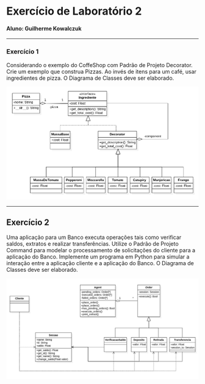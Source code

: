 # Exercício de Laboratório 2

#### Aluno: Guilherme Kowalczuk

---
### Exercício 1

Considerando o exemplo do CoffeShop com Padrão de Projeto Decorator. Crie um
exemplo que construa Pizzas. Ao invés de itens para um café, usar ingredientes de
pizza. O Diagrama de Classes deve ser elaborado.

![Diagrama de Classes para o Exercício 1](diagrama1.png)

---

## Exercício 2

Uma aplicação para um Banco executa operações tais como verificar saldos, extratos
e realizar transferências. Utilize o Padrão de Projeto Command para modelar o
processamento de solicitações do cliente para a aplicação do Banco. Implemente um
programa em Python para simular a interação entre a aplicação cliente e a aplicação
do Banco. O Diagrama de Classes deve ser elaborado.

![Diagrama de Classes para o Exercício 2](diagrama2.png)